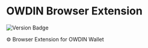 # OWDIN Browser Extension 
![Version Badge](https://img.shields.io/badge/version-0.0.2-brightgreen.svg)

⚙️ Browser Extension for OWDIN Wallet
